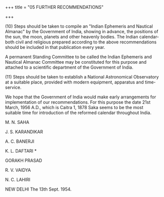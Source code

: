 +++
title = "05 FURTHER RECOMMENDATIONS"

+++



(10) Steps should be taken to compile an "Indian Ephemeris and Nautical Almanac" by the Government of India, showing in advance, the positions of the sun, the moon, planets and other heavenly bodies. The Indian calendar-both civil and religious prepared according to the above recommendations should be included in that publication every year. 



A permanent Standing Committee to be called the Indian Ephemeris and Nautical Almanac Committee may be constituted for this purpose and attached to a scientific department of the Government of India. 



(11) Steps should be taken to establish a National Astronomical Observatory at a suitable place, provided with modern equipment, apparatus and time-service. 



We hope that the Government of India would make early arrangements for implementation of our recommendations. For this purpose the date 21st March, 1956 A.D., which is Caitra 1, 1878 Saka seems to be the most suitable time for introduction of the reformed calendar throughout India.





M. N. SAHA  

J. S. KARANDIKAR  

A. C. BANERJI  

K. L. DAFTARI *  

GORAKH PRASAD  

R. V. VAIDYA  

N. C. LAHIRI  

NEW DELHI The 13th Sept. 1954. 


